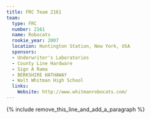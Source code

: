 ```yaml
---
title: FRC Team 2161
team:
  type: FRC
  number: 2161
  name: Robocats
  rookie_year: 2007
  location: Huntington Station, New York, USA
  sponsors:
  - Underwriter's Laboratories
  - County Line Hardware
  - Sign A Rama
  - BERKSHIRE HATHAWAY
  - Walt Whitman High School
  links:
    Website: http://www.whitmanrobocats.com/
---
```


{% include remove_this_line_and_add_a_paragraph %}